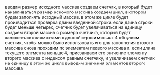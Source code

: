 вводим размер исходного массива создаем счетчик, в который будет накапливаться размер искомого массива создаем цикл, в котором будем заполнять исходный массив. в этом же цикле будет производиться проверка длины введенной строки. если длина строки будет меньше четырех, счетчик будет увеличиваться на единицу создаем второй массив с размера счетчика, который будет заполняться эелементами с длиной строки меньше 4 обнуляем счетчик, чтобы можно было использовать его для заполнения второго массива снова проходим по элементам первого массива и, если длина текущего элемента меньше 4, присваиваем его значение элементу второго массива с индексом равным счетчику, и увеличиваем счетчик на единицу в этом же цикле выводим значения элементов второго массива
